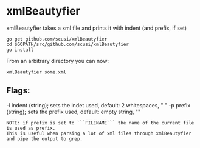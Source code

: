 xmlBeautyfier
=============


xmlBeautyfier takes a xml file and prints it with indent (and prefix, if set)

```
go get github.com/scusi/xmlBeautyfier
cd $GOPATH/src/github.com/scusi/xmlBeautyfier
go install
```

From an arbitrary directory you can now:

```
xmlBeautyfier some.xml
```

Flags:
------

-i 	indent (string); sets the indet used, default: 2 whitespaces, "  "
-p	prefix (string); sets the prefix used, default: empty string, ""

	NOTE: if prefix is set to ```FILENAME``` the name of the current file is used as prefix.
	This is useful when parsing a lot of xml files through xmlBeautyfier and pipe the output to grep.
